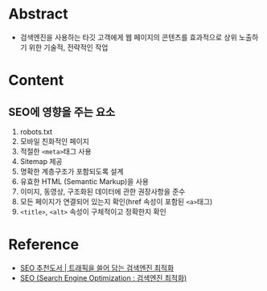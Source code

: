 # Abstract
- 검색엔진을 사용하는 타깃 고객에게 웹 페이지의 콘텐츠를 효과적으로 상위 노출하기 위한 기술적, 전략적인 작업
# Content
## SEO에 영향을 주는 요소
1. robots.txt
2. 모바일 친화적인 페이지
3. 적절한 `<meta>`태그 사용
4. Sitemap 제공
5. 명확한 계층구조가 포함되도록 설계
6. 유효한 HTML (Semantic Markup)을 사용
7. 이미지, 동영상, 구조화된 데이터에 관한 권장사항을 준수
8. 모든 페이지가 연결되어 있는지 확인(href 속성이 포함된 `<a>`태그)
9. `<title>`, `<alt>` 속성이 구체적이고 정확한지 확인
# Reference
- [SEO 추천도서 | 트래픽을 쓸어 담는 검색엔진 최적화](https://parksehee.blog/2022/11/13/seo/)
- [SEO (Search Engine Optimization : 검색엔진 최적화)](https://velog.io/@hyacinta/SEO-Search-Engine-Optimization-%EA%B2%80%EC%83%89%EC%97%94%EC%A7%84-%EC%B5%9C%EC%A0%81%ED%99%94)